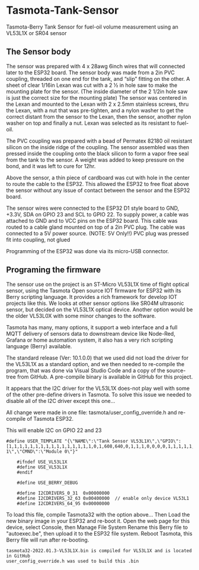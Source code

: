 # Tasmota-Tank-Sensor
Tasmota-Berry Tank Sensor for fuel-oil volume measurement using an VL53L1X or SR04 sensor


## The Sensor body

The sensor was prepared with 4 x 28awg 6inch wires that will connected later to the ESP32 board. The sensor body was made from a 2in PVC coupling, threaded on one end for the tank, and “slip” fitting on the other. A sheet of clear 1/16in Lexan was cut with a 2 ½ in hole saw to make the mounting plate for the sensor. (The inside diameter of the 2 1/2in hole saw is just the correct size for the mounting plate) The sensor was centered in the Lexan and mounted to the Lexan with 2 x 2.5mm stainless screws, thru the Lexan, with a nut that was pre-tighten, and a nylon washer to get the correct distant from the sensor to the Lexan, then the sensor, another nylon washer on top and finally a nut. Lexan was selected as its resistant to fuel-oil.

The PVC coupling was prepared with a bead of Permatex 82180 oil resistant silicon on the inside ridge of the coupling.  The sensor assembled was then pressed inside the coupling onto the black silicon to form a vapor free seal from the tank to the sensor. A weight was added to keep pressure on the bond, and it was left to cure for 12hr.

Above the sensor, a thin piece of cardboard was cut with hole in the center to route the cable to the ESP32. This allowed the ESP32 to free float above the sensor without any issue of contact between the sensor and the ESP32 board.

The sensor wires were connected to the ESP32 D1 style board to GND, +3.3V, SDA on GPIO 23 and SCL to GPIO 22.  To supply power, a cable was attached to GND and to VCC pins on the ESP32 board. This cable was routed to a cable gland mounted on top of a 2in PVC plug. The cable was connected to a 5V power source. (NOTE: 5V Only!!)  PVC plug was pressed fit into coupling, not glued

Programming of the ESP32 was done via its micro-USB connector. 

        
## Programing the firmware

The sensor use on the project is an ST-Micro VL53L1X time of flight optical sensor, using the Tasmota Open source IOT firmware for ESP32 with its Berry scripting language. It provides a rich framework for develop IOT projects like this. We looks at other sensor options like SR04M ultrasonic sensor, but decided on the VL53L1X optical device. Another option would be the older VL53L0X with some minor changes to the software.

Tasmota has many, many options, it support a web interface and a full MQTT delivery of sensors data to downstream device like Node-Red, Grafana or home automation system, it also has a very rich scripting language (Berry) available.

The standard release (Ver: 10.1.0.0) that we used did not load the driver for the VL53L1X as a standard option, and we then needed to re-compile the program, that was done via Visual Studio Code and a copy of the source-tree from GitHub. A pre-compile binary is available in GitHub for this project.

It appears that the I2C driver for the VL53L1X does-not play well with some of the other pre-define drivers in Tasmota. To solve this issue we needed to disable all of the I2C driver except this one…

All change were made  in one file:  tasmota/user_config_override.h 
and re-compile of Tasmota ESP32.

This will enable I2C on GPIO 22 and 23

~~~
#define USER_TEMPLATE "{\"NAME\":\"Tank Sensor VL53L1X\",\"GPIO\":[1,1,1,1,1,1,1,1,1,1,1,1,1,1,1,1,0,1,608,640,0,1,1,1,0,0,0,0,1,1,1,1,1,0,0,1],\"FLAG\":0,\"BASE\":1,\"CMND\":\"SetOption8 1\",\"CMND\":\"Module 0\"}"
   
    #ifndef USE_VL53L1X
    #define USE_VL53L1X
    #endif
   
    #define USE_BERRY_DEBUG 

    #define I2CDRIVERS_0_31  0x00000000
    #define I2CDRIVERS_32_63 0x00400000  // enable only device VL53L1
    #define I2CDRIVERS_64_95 0x00000000
~~~
To load this file, compile Tasmota32 with the option above...
Then Load the new binary image in your ESP32 and re-boot it. 
Open the web page for this device, select Console, then Manage File System
Rename this Berry file to "autoexec.be", then upload it to the ESP32 file system. 
Reboot Tasmota, this Berry file will run after re-booting.

~~~
tasmota32-2022.01.3-VL53L1X.bin is compiled for VL53L1X and is located in GitHub
user_config_override.h was used to build this .bin
~~~
